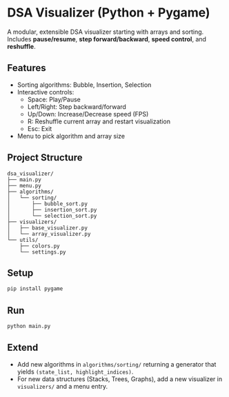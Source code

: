 
# DSA Visualizer (Python + Pygame)

A modular, extensible DSA visualizer starting with arrays and sorting.
Includes **pause/resume**, **step forward/backward**, **speed control**, and **reshuffle**.

## Features
- Sorting algorithms: Bubble, Insertion, Selection
- Interactive controls:
  - Space: Play/Pause
  - Left/Right: Step backward/forward
  - Up/Down: Increase/Decrease speed (FPS)
  - R: Reshuffle current array and restart visualization
  - Esc: Exit
- Menu to pick algorithm and array size

## Project Structure
```
dsa_visualizer/
├── main.py
├── menu.py
├── algorithms/
│   └── sorting/
│       ├── bubble_sort.py
│       ├── insertion_sort.py
│       └── selection_sort.py
├── visualizers/
│   ├── base_visualizer.py
│   └── array_visualizer.py
└── utils/
    ├── colors.py
    └── settings.py
```

## Setup
```bash
pip install pygame
```

## Run
```bash
python main.py
```

## Extend
- Add new algorithms in `algorithms/sorting/` returning a generator that yields `(state_list, highlight_indices)`.
- For new data structures (Stacks, Trees, Graphs), add a new visualizer in `visualizers/` and a menu entry.
